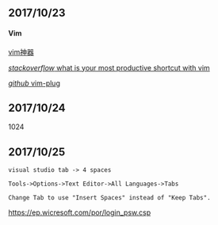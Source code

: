## 2017/10/23

#### Vim

[vim神器](http://blog.jobbole.com/112726/)

[*stackoverflow* what is your most productive shortcut with vim](https://stackoverflow.com/questions/1218390/what-is-your-most-productive-shortcut-with-vim)

[*github* vim-plug](https://github.com/junegunn/vim-plug)

## 2017/10/24

1024

## 2017/10/25
```
visual studio tab -> 4 spaces

Tools->Options->Text Editor->All Languages->Tabs

Change Tab to use "Insert Spaces" instead of "Keep Tabs".
```





https://ep.wicresoft.com/por/login_psw.csp

